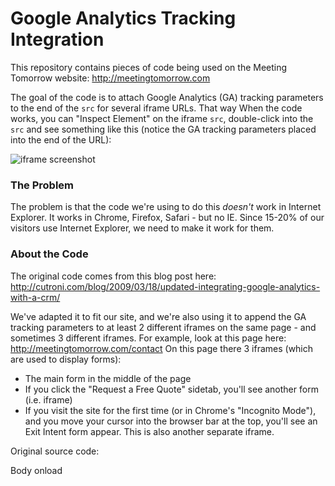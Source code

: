 # Google Analytics Tracking Integration

This repository contains pieces of code being used on the Meeting Tomorrow website: http://meetingtomorrow.com

The goal of the code is to attach Google Analytics (GA) tracking parameters to the end of the `src` for several iframe URLs. That way When the code works, you can "Inspect Element" on the iframe `src`, double-click into the `src` and see something like this (notice the GA tracking parameters placed into the end of the URL):

![iframe screenshot](http://s17.postimg.org/q2w0gc7fz/iframe_screenshot.png)

### The Problem

The problem is that the code we're using to do this *doesn't* work in Internet Explorer. It works in Chrome, Firefox, Safari - but no IE. Since 15-20% of our visitors use Internet Explorer, we need to make it work for them.

### About the Code

The original code comes from this blog post here: http://cutroni.com/blog/2009/03/18/updated-integrating-google-analytics-with-a-crm/

We've adapted it to fit our site, and we're also using it to append the GA tracking parameters to at least 2 different iframes on the same page - and sometimes 3 different iframes. For example, look at this page here: http://meetingtomorrow.com/contact  On this page there 3 iframes (which are used to display forms):

- The main form in the middle of the page
- If you click the "Request a Free Quote" sidetab, you'll see another form (i.e. iframe)
- If you visit the site for the first time (or in Chrome's "Incognito Mode"), and you move your cursor into the browser bar at the top, you'll see an Exit Intent form appear. This is also another separate iframe.









Original source code: 

Body onload 
